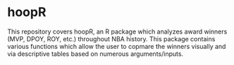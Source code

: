 # hoopR
This repository covers hoopR, an R package which analyzes award winners (MVP, DPOY, ROY, etc.) throughout NBA history. This package contains various functions which allow the user to copmare the winners visually and via descriptive tables based on numerous arguments/inputs.
